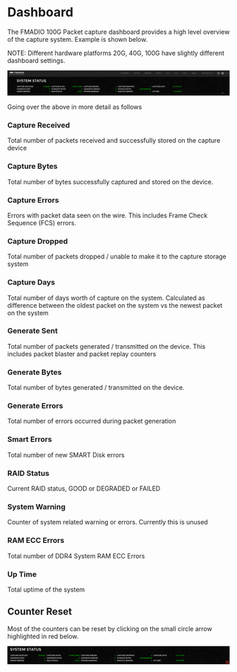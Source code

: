 # Dashboard

The FMADIO 100G Packet capture dashboard provides a high level overview of the capture system. Example is shown below.

NOTE: Different hardware platforms 20G, 40G, 100G have slightly different dashboard settings.

![FMADIO 100G Gen2 Dashboard Status](../.gitbook/assets/image%20%2862%29.png)

Going over the above in more detail as follows

### Capture Received

Total number of packets received and successfully stored on the capture device

### Capture Bytes

Total number of bytes successfully captured and stored on the device.

### Capture Errors

Errors with packet data seen on the wire. This includes Frame Check Sequence \(FCS\) errors.

### Capture Dropped

Total number of packets dropped / unable to make it to the capture storage system

### Capture Days

Total number of days worth of capture on the system. Calculated as difference between the oldest packet on the system vs the newest packet on the system

### Generate Sent

Total number of packets generated / transmitted on the device. This includes packet blaster and packet replay counters

### Generate Bytes

Total number of bytes generated / transmitted on the device. 

### Generate Errors

Total number of errors occurred during packet generation

### Smart Errors

Total number of new SMART Disk errors

### RAID Status

Current RAID status, GOOD or DEGRADED or FAILED

### System Warning

Counter of system related warning or errors. Currently this is unused

### RAM ECC Errors

Total number of DDR4 System RAM ECC Errors

### Up Time

Total uptime of the system

## Counter Reset

Most of the counters can be reset by clicking on the small circle arrow highlighted in red below.

![](../.gitbook/assets/image%20%2857%29.png)



